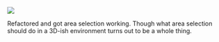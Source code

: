 ![](https://db-feed.s3.amazonaws.com/legacy/gif-2021-09-07_17-19-39@2x-1631049808.gif)

Refactored and got area selection working. Though what area selection should do in a 3D-ish environment turns out to be a whole thing. 
